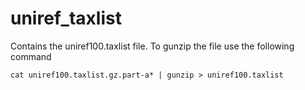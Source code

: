 # uniref_taxlist

Contains the uniref100.taxlist file. To gunzip the file use the following command

    cat uniref100.taxlist.gz.part-a* | gunzip > uniref100.taxlist
